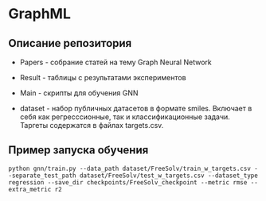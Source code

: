 # GraphML

## Описание репозитория
 
  - Papers - собрание статей на тему Graph Neural Network
  
  - Result - таблицы с результатами экспериментов 
  
  - Main - cкрипты для обучения GNN

  - dataset - набор публичных датасетов в формате smiles. Включает в себя как регресссионные, так и классификационные задачи. Таргеты содержатся в файлах targets.csv.

## Пример запуска обучения

	python gnn/train.py --data_path dataset/FreeSolv/train_w_targets.csv --separate_test_path dataset/FreeSolv/test_w_targets.csv --dataset_type regression --save_dir checkpoints/FreeSolv_checkpoint --metric rmse --extra_metric r2
	
	